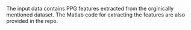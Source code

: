 The input data contains PPG features extracted from the orginically mentioned dataset.
The Matlab code for extracting the features are also provided in the repo.
